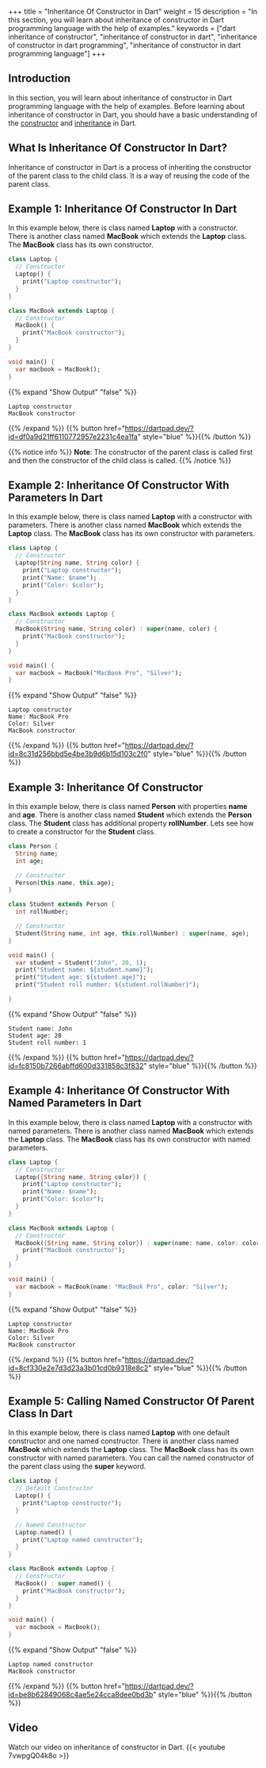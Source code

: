 +++
title = "Inheritance Of Constructor in Dart"
weight = 15
description = "In this section, you will learn about inheritance of constructor in Dart programming language with the help of examples."
keywords = ["dart inheritance of constructor", "inheritance of constructor in dart", "inheritance of constructor in dart programming", "inheritance of constructor in dart programming language"]
+++

## Introduction
In this section, you will learn about inheritance of constructor in Dart programming language with the help of examples. Before learning about  inheritance of constructor in Dart, you should have a basic understanding of the [constructor](/object-oriented-programming/constructor-in-dart/) and [inheritance](/object-oriented-programming/inheritance-in-dart/) in Dart.


## What Is Inheritance Of Constructor In Dart?
Inheritance of constructor in Dart is a process of inheriting the constructor of the parent class to the child class. It is a way of reusing the code of the parent class. 

## Example 1: Inheritance Of Constructor In Dart
In this example below, there is class named **Laptop** with a constructor. There is another class named **MacBook** which extends the **Laptop** class. The **MacBook** class has its own constructor. 

```dart
class Laptop {
  // Constructor
  Laptop() {
    print("Laptop constructor");
  }
}

class MacBook extends Laptop {
  // Constructor
  MacBook() {
    print("MacBook constructor");
  }
}

void main() {
  var macbook = MacBook();
}
```

{{% expand "Show Output" "false" %}}
```plaintext
Laptop constructor
MacBook constructor
```
{{% /expand %}}
{{% button href="https://dartpad.dev/?id=df0a9d21ff6110772957e2231c4ea1fa" style="blue" %}}{{% /button %}}

{{% notice info %}}
**Note**:  The constructor of the parent class is called first and then the constructor of the child class is called.
{{% /notice %}}


## Example 2: Inheritance Of Constructor With Parameters In Dart
In this example below, there is class named **Laptop** with a constructor with parameters. There is another class named **MacBook** which extends the **Laptop** class. The **MacBook** class has its own constructor with parameters. 

```dart
class Laptop {
  // Constructor
  Laptop(String name, String color) {
    print("Laptop constructor");
    print("Name: $name");
    print("Color: $color");
  }
}

class MacBook extends Laptop {
  // Constructor
  MacBook(String name, String color) : super(name, color) {
    print("MacBook constructor");
  }
}

void main() {
  var macbook = MacBook("MacBook Pro", "Silver");
}
```

{{% expand "Show Output" "false" %}}
```plaintext
Laptop constructor
Name: MacBook Pro
Color: Silver
MacBook constructor
```
{{% /expand %}}
{{% button href="https://dartpad.dev/?id=8c31d256bbd5e4be3b9d6b15d103c2f0" style="blue" %}}{{% /button %}}

## Example 3: Inheritance Of Constructor 
In this example below, there is class named **Person** with properties **name** and **age**. There is another class named **Student** which extends the **Person** class. The **Student** class has additional property **rollNumber**. Lets see how to create a constructor for the **Student** class.
```dart
class Person {
  String name;
  int age;

  // Constructor
  Person(this.name, this.age);
}

class Student extends Person {
  int rollNumber;

  // Constructor
  Student(String name, int age, this.rollNumber) : super(name, age);
}

void main() {
  var student = Student("John", 20, 1);
  print("Student name: ${student.name}");
  print("Student age: ${student.age}");
  print("Student roll number: ${student.rollNumber}");

}
```
{{% expand "Show Output" "false" %}}
```plaintext    
Student name: John
Student age: 20
Student roll number: 1
```
{{% /expand %}}
{{% button href="https://dartpad.dev/?id=fc8150b7266abffd600d331858c3f832" style="blue" %}}{{% /button %}}


## Example 4: Inheritance Of Constructor With Named Parameters In Dart
In this example below, there is class named **Laptop** with a constructor with named parameters. There is another class named **MacBook** which extends the **Laptop** class. The **MacBook** class has its own constructor with named parameters. 

```dart
class Laptop {
  // Constructor
  Laptop({String name, String color}) {
    print("Laptop constructor");
    print("Name: $name");
    print("Color: $color");
  }
}

class MacBook extends Laptop {
  // Constructor
  MacBook({String name, String color}) : super(name: name, color: color) {
    print("MacBook constructor");
  }
}

void main() {
  var macbook = MacBook(name: "MacBook Pro", color: "Silver");
}
```

{{% expand "Show Output" "false" %}}
```plaintext
Laptop constructor
Name: MacBook Pro
Color: Silver
MacBook constructor
```
{{% /expand %}}
{{% button href="https://dartpad.dev/?id=8cf330e2e7d3d23a3b01cd0b9318e8c2" style="blue" %}}{{% /button %}}

## Example 5: Calling Named Constructor Of Parent Class In Dart
In this example below, there is class named **Laptop** with one default constructor and one named constructor. There is another class named **MacBook** which extends the **Laptop** class. The **MacBook** class has its own constructor with named parameters. You can call the named constructor of the parent class using the **super** keyword.

```dart
class Laptop {
  // Default Constructor
  Laptop() {
    print("Laptop constructor");
  }

  // Named Constructor
  Laptop.named() {
    print("Laptop named constructor");
  }
}

class MacBook extends Laptop {
  // Constructor
  MacBook() : super.named() {
    print("MacBook constructor");
  }
}

void main() {
  var macbook = MacBook();
}
```

{{% expand "Show Output" "false" %}}
```plaintext
Laptop named constructor
MacBook constructor
```
{{% /expand %}}
{{% button href="https://dartpad.dev/?id=be8b62849068c4ae5e24cca8dee0bd3b" style="blue" %}}{{% /button %}}

## Video
Watch our video on inheritance of constructor in Dart.
{{< youtube 7vwpgQ04k8o >}}